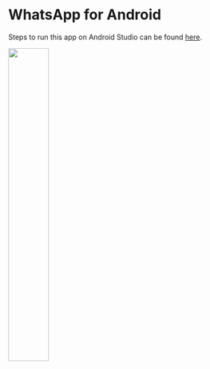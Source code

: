 # WhatsApp for Android
Steps to run this app on Android Studio can be found [here](https://stackoverflow.com/questions/53592516/how-to-compile-a-github-project-in-android-studio/53592672).

<img src = "https://user-images.githubusercontent.com/22788214/84953777-c374e600-b111-11ea-86f8-06fb0d1edd31.jpeg" width = 40%/>
